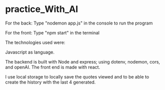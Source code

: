 # practice_With_AI

For the back:
Type "nodemon app.js" in the console to run the program

For the front:
Type "npm start" in the terminal

The technologies used were:

Javascript as language.

The backend is built with Node and express; using dotenv, nodemon, cors, and openAI.
The front end is made with react.

I use local storage to locally save the quotes viewed and to be able to create the history with the last 4 generated.

